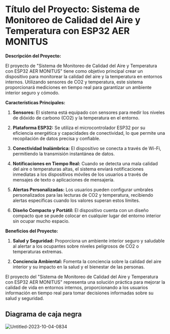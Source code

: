# **Título del Proyecto:** Sistema de Monitoreo de Calidad del Aire y Temperatura con ESP32 AER MONITUS

**Descripción del Proyecto:**

El proyecto de "Sistema de Monitoreo de Calidad del Aire y Temperatura con ESP32 AER MONITUS" tiene como objetivo principal crear un dispositivo para monitorear la calidad del aire y la temperatura en entornos internos. Utilizando sensores de CO2 y temperatura, este sistema proporcionará mediciones en tiempo real para garantizar un ambiente interior seguro y cómodo.

**Características Principales:**

1. **Sensores:** El sistema está equipado con sensores para medir los niveles de dióxido de carbono (CO2) y la temperatura en el entorno.

2. **Plataforma ESP32:** Se utiliza el microcontrolador ESP32 por su eficiencia energética y capacidades de conectividad, lo que permite una recopilación de datos precisa y confiable.

3. **Conectividad Inalámbrica:** El dispositivo se conecta a través de Wi-Fi, permitiendo la transmisión instantánea de datos.

4. **Notificaciones en Tiempo Real:** Cuando se detecta una mala calidad del aire o temperaturas altas, el sistema enviará notificaciones inmediatas a los dispositivos móviles de los usuarios a través de mensajes de texto o aplicaciones de mensajería.

5. **Alertas Personalizadas:** Los usuarios pueden configurar umbrales personalizados para las lecturas de CO2 y temperatura, recibiendo alertas específicas cuando los valores superan estos límites.

6. **Diseño Compacto y Portátil:** El dispositivo cuenta con un diseño compacto que se puede colocar en cualquier lugar del entorno interior sin ocupar mucho espacio.

**Beneficios del Proyecto:**

1. **Salud y Seguridad:** Proporciona un ambiente interior seguro y saludable al alertar a los ocupantes sobre niveles peligrosos de CO2 o temperaturas extremas.

2. **Conciencia Ambiental:** Fomenta la conciencia sobre la calidad del aire interior y su impacto en la salud y el bienestar de las personas.

El proyecto del "Sistema de Monitoreo de Calidad del Aire y Temperatura con ESP32 AER MONITUS" representa una solución práctica para mejorar la calidad de vida en entornos internos, proporcionando a los usuarios información en tiempo real para tomar decisiones informadas sobre su salud y seguridad.

## Diagrama de caja negra

![Untitled-2023-10-04-0834](https://github.com/BreanMS/aer-monitus/assets/73721708/1462ced9-36cf-4707-b0eb-ba373283e558)

